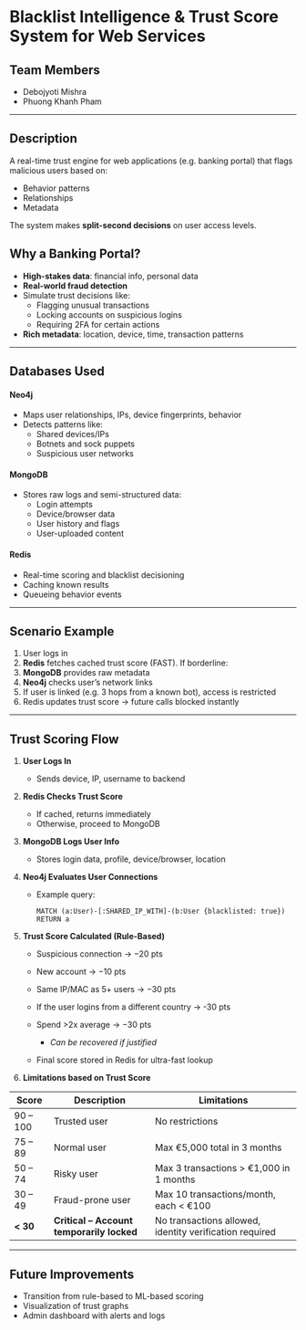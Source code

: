 # Blacklist Intelligence & Trust Score System for Web Services

## Team Members
- Debojyoti Mishra  
- Phuong Khanh Pham

---

## Description
A real-time trust engine for web applications (e.g. banking portal) that flags malicious users based on:
- Behavior patterns
- Relationships
- Metadata

The system makes **split-second decisions** on user access levels.

## Why a Banking Portal?
- **High-stakes data**: financial info, personal data
- **Real-world fraud detection**
- Simulate trust decisions like:
  - Flagging unusual transactions
  - Locking accounts on suspicious logins
  - Requiring 2FA for certain actions
- **Rich metadata**: location, device, time, transaction patterns

---

## Databases Used

#### Neo4j
- Maps user relationships, IPs, device fingerprints, behavior
- Detects patterns like:
  - Shared devices/IPs
  - Botnets and sock puppets
  - Suspicious user networks

#### MongoDB
- Stores raw logs and semi-structured data:
  - Login attempts
  - Device/browser data
  - User history and flags
  - User-uploaded content

#### Redis
- Real-time scoring and blacklist decisioning
- Caching known results
- Queueing behavior events

---

## Scenario Example
1. User logs in  
2. **Redis** fetches cached trust score (FAST). If borderline:
3. **MongoDB** provides raw metadata  
4. **Neo4j** checks user’s network links  
5. If user is linked (e.g. 3 hops from a known bot), access is restricted  
6. Redis updates trust score → future calls blocked instantly  

---

## Trust Scoring Flow

1. **User Logs In**
   - Sends device, IP, username to backend

2. **Redis Checks Trust Score**
   - If cached, returns immediately  
   - Otherwise, proceed to MongoDB

3. **MongoDB Logs User Info**
   - Stores login data, profile, device/browser, location

4. **Neo4j Evaluates User Connections**
   - Example query:
     ```cypher
     MATCH (a:User)-[:SHARED_IP_WITH]-(b:User {blacklisted: true}) RETURN a
     ```

5. **Trust Score Calculated (Rule-Based)**
   - Suspicious connection → −20 pts  
   - New account → −10 pts  
   - Same IP/MAC as 5+ users → −30 pts  
   - If the user logins from a different country → -30 pts
   - Spend >2x average → −30 pts  
     - *Can be recovered if justified*

   - Final score stored in Redis for ultra-fast lookup

6. **Limitations based on Trust Score**

| Score     | Description                               | Limitations                                  |
|-----------|-------------------------------------------|----------------------------------------------|
| 90 – 100  | Trusted user                              | No restrictions                              |
| 75 – 89   | Normal user                               | Max €5,000 total in 3 months                 |
| 50 – 74   | Risky user                                | Max 3 transactions > €1,000 in 1 months     |
| 30 – 49   | Fraud-prone user                          | Max 10 transactions/month, each < €100       |
| **< 30**  | **Critical – Account temporarily locked** | No transactions allowed, identity verification required |


---

## Future Improvements
- Transition from rule-based to ML-based scoring
- Visualization of trust graphs
- Admin dashboard with alerts and logs
